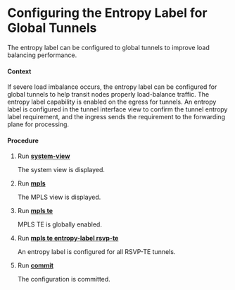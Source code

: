 Configuring the Entropy Label for Global Tunnels
================================================

The entropy label can be configured to global tunnels to improve load balancing performance.

#### Context

If severe load imbalance occurs, the entropy label can be configured for global tunnels to help transit nodes properly load-balance traffic. The entropy label capability is enabled on the egress for tunnels. An entropy label is configured in the tunnel interface view to confirm the tunnel entropy label requirement, and the ingress sends the requirement to the forwarding plane for processing.


#### Procedure

1. Run [**system-view**](cmdqueryname=system-view)
   
   
   
   The system view is displayed.
2. Run [**mpls**](cmdqueryname=mpls)
   
   
   
   The MPLS view is displayed.
3. Run [**mpls te**](cmdqueryname=mpls+te)
   
   
   
   MPLS TE is globally enabled.
4. Run [**mpls te entropy-label rsvp-te**](cmdqueryname=mpls+te+entropy-label+rsvp-te)
   
   
   
   An entropy label is configured for all RSVP-TE tunnels.
5. Run [**commit**](cmdqueryname=commit)
   
   
   
   The configuration is committed.